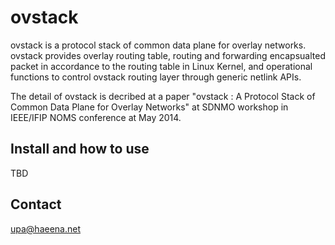 ovstack
=======

ovstack is a protocol stack of common data plane for overlay networks.
ovstack provides overlay routing table, routing and forwarding
encapsualted packet in accordance to the routing table in Linux Kernel,
and operational functions to control ovstack routing layer through 
generic netlink APIs.


The detail of ovstack is decribed at a paper 
"ovstack : A Protocol Stack of Common Data Plane for Overlay Networks"
at SDNMO workshop in IEEE/IFIP NOMS conference at May 2014.


Install and how to use
----------------------
TBD


Contact
-------
upa@haeena.net
